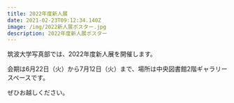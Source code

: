 ```yaml
---
title: 2022年度新人展
date: 2021-02-23T09:12:34.140Z
image: /img/2022新人展ポスター.jpg
description: 2022年度新人展ポスター
---
```

筑波大学写真部では、2022年度新人展を開催します。

会期は6月22日（火）から7月12日（火）まで、場所は中央図書館2階ギャラリースペースです。

ぜひお越しください。